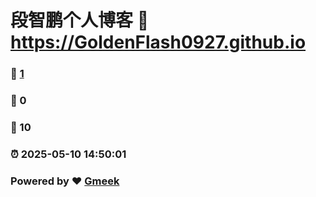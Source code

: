 # 段智鹏个人博客 :link: https://GoldenFlash0927.github.io 
### :page_facing_up: [1](https://GoldenFlash0927.github.io/tag.html) 
### :speech_balloon: 0 
### :hibiscus: 10 
### :alarm_clock: 2025-05-10 14:50:01 
### Powered by :heart: [Gmeek](https://github.com/Meekdai/Gmeek)
